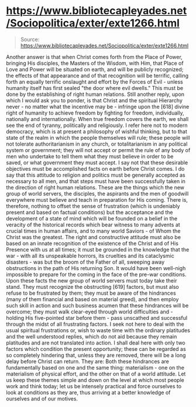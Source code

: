 # https://www.bibliotecapleyades.net/Sociopolitica/exter/exte1266.html

> Source: https://www.bibliotecapleyades.net/Sociopolitica/exter/exte1266.html

Another answer is that when Christ comes forth from the Place of Power, bringing His disciples, the Masters of the Wisdom, with Him, that Place of Love and Power will be situated on earth, and will be publicly recognized; the effects of that appearance and of that recognition will be terrific, calling forth an equally terrific onslaught and effort by the Forces of Evil - unless humanity itself has first sealed "the door where evil dwells." This must be done by the establishing of right human relations.
Still another reply, upon which I would ask you to ponder, is that Christ and the spiritual Hierarchy never - no matter what the incentive may be - infringe upon the [618] divine right of humanity to achieve freedom by fighting for freedom, individually, nationally and internationally. When true freedom covers the earth, we shall see the end of tyranny, politically and religiously. I refer here not to modern democracy, which is at present a philosophy of wishful thinking, but to that state of the realm in which the people themselves will rule; these people will not tolerate authoritarianism in any church, or totalitarianism in any political system or government; they will not accept or permit the rule of any body of men who undertake to tell them what they must believe in order to be saved, or what government they must accept. I say not that these desirable objectives must be accomplished facts on earth before Christ comes. I do say that this attitude to religion and politics must be generally accepted as necessary to all men, and that steps must have been successfully taken in the direction of right human relations.
These are the things which the new group of world servers, the disciples, the aspirants and the men of goodwill everywhere must believe and teach in preparation for His coming.
There is, therefore, nothing to offset the sense of frustration (which is undeniably present and based on factual conditions) but the acceptance and the development of a state of mind which will be founded on a belief in the veracity of the historical records which bear witness to many advents at crucial times in human affairs, and to many world Saviors - of Whom the Christ was the greatest. The right and constructive attitude must also be based on an innate recognition of the existence of the Christ and of His Presence with us at all times; it must be grounded in the knowledge that the war - with all its unspeakable horrors, its cruelties and its cataclysmic disasters - was but the broom of the Father of all, sweeping away obstructions in the path of His returning Son. It would have been well-nigh impossible to prepare for the coming in the face of the pre-war conditions. Upon these facts the new group of world servers must today take their stand. They must recognize the obstructing [619] factors, but must also refuse to be frustrated by them; they must be aware of the hindrances (many of them financial and based on material greed), and then employ such skill in action and such business acumen that these hindrances will be overcome; they must walk clear-eyed through world difficulties and - holding His five-pointed star before them - pass unscathed and successful through the midst of all frustrating factors.
I seek not here to deal with the usual spiritual frustrations or, wish to waste time with the ordinary platitudes and the well understood replies, which do not aid because they remain platitudes and are not translated into action. I shall deal here with only two factors which condition the present opportunity; these can be regarded as so completely hindering that, unless they are removed, there will be a long delay before Christ can return. They are:
Both these hindrances are fundamentally based on one and the same thing: materialism - one on the materialism of physical effort, and the other on that of a world attitude.
Let us keep these themes simple and down on the level at which most people work and think today; let us be intensely practical and force ourselves to look at conditions as they are, thus arriving at a better knowledge of ourselves and of our motives.
